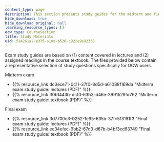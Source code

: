 ```yaml
---
content_type: page
description: This section presents study guides for the midterm and final exams.
hide_download: true
hide_download_original: null
learning_resource_types: []
ocw_type: CourseSection
title: Study Materials
uid: 514261a2-e375-a18a-b526-c922e9e82338
---
```


Exam study guides are based on (1) content covered in lectures and (2) assigned readings in the course textbook. The files provided below contain a representative selection of study questions specifically for OCW users.

Midterm exam

*   {{% resource_link dc3ece71-0c11-37f0-8d5d-a61088f169da "Midterm exam study guide: lectures (PDF)" %}}
*   {{% resource_link 30b1443b-dcf0-63b3-d46e-3991529fd762 "Midterm exam study guide: textbook (PDF)" %}}

Final exam

*   {{% resource_link 3d7700c3-0252-1e95-635b-37fc513181f3 "Final exam study guide: lectures (PDF)" %}}
*   {{% resource_link ec34efec-9bb2-67d3-d67b-b4bf3ed63749 "Final exam study guide: textbook (PDF)" %}}